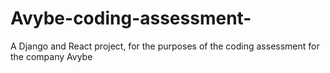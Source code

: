 # Avybe-coding-assessment-
A Django and React project, for the purposes of the coding assessment for the company Avybe

